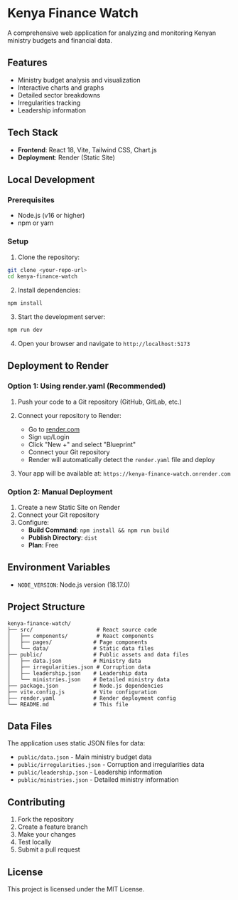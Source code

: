 # Kenya Finance Watch

A comprehensive web application for analyzing and monitoring Kenyan ministry budgets and financial data.

## Features

- Ministry budget analysis and visualization
- Interactive charts and graphs
- Detailed sector breakdowns
- Irregularities tracking
- Leadership information

## Tech Stack

- **Frontend**: React 18, Vite, Tailwind CSS, Chart.js
- **Deployment**: Render (Static Site)

## Local Development

### Prerequisites

- Node.js (v16 or higher)
- npm or yarn

### Setup

1. Clone the repository:
```bash
git clone <your-repo-url>
cd kenya-finance-watch
```

2. Install dependencies:
```bash
npm install
```

3. Start the development server:
```bash
npm run dev
```

4. Open your browser and navigate to `http://localhost:5173`

## Deployment to Render

### Option 1: Using render.yaml (Recommended)

1. Push your code to a Git repository (GitHub, GitLab, etc.)

2. Connect your repository to Render:
   - Go to [render.com](https://render.com)
   - Sign up/Login
   - Click "New +" and select "Blueprint"
   - Connect your Git repository
   - Render will automatically detect the `render.yaml` file and deploy

3. Your app will be available at: `https://kenya-finance-watch.onrender.com`

### Option 2: Manual Deployment

1. Create a new Static Site on Render
2. Connect your Git repository
3. Configure:
   - **Build Command**: `npm install && npm run build`
   - **Publish Directory**: `dist`
   - **Plan**: Free

## Environment Variables

- `NODE_VERSION`: Node.js version (18.17.0)

## Project Structure

```
kenya-finance-watch/
├── src/                    # React source code
│   ├── components/         # React components
│   ├── pages/             # Page components
│   └── data/              # Static data files
├── public/                # Public assets and data files
│   ├── data.json          # Ministry data
│   ├── irregularities.json # Corruption data
│   ├── leadership.json    # Leadership data
│   └── ministries.json    # Detailed ministry data
├── package.json           # Node.js dependencies
├── vite.config.js         # Vite configuration
├── render.yaml            # Render deployment config
└── README.md              # This file
```

## Data Files

The application uses static JSON files for data:
- `public/data.json` - Main ministry budget data
- `public/irregularities.json` - Corruption and irregularities data
- `public/leadership.json` - Leadership information
- `public/ministries.json` - Detailed ministry information

## Contributing

1. Fork the repository
2. Create a feature branch
3. Make your changes
4. Test locally
5. Submit a pull request

## License

This project is licensed under the MIT License.
